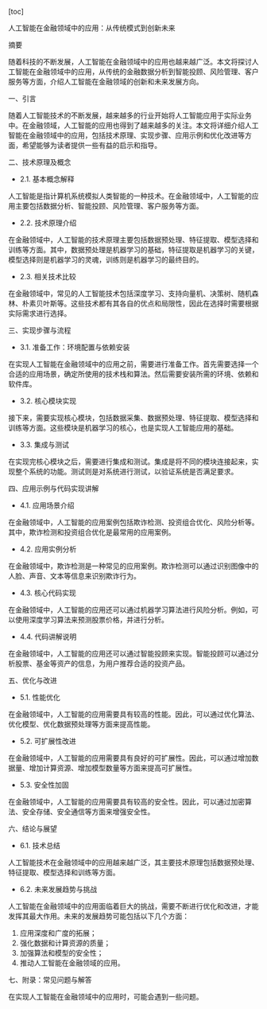 
[toc]                    
                
                
人工智能在金融领域中的应用：从传统模式到创新未来

摘要

随着科技的不断发展，人工智能在金融领域中的应用也越来越广泛。本文将探讨人工智能在金融领域中的应用，从传统的金融数据分析到智能投顾、风险管理、客户服务等方面，介绍人工智能在金融领域的创新和未来发展方向。

一、引言

随着人工智能技术的不断发展，越来越多的行业开始将人工智能应用于实际业务中。在金融领域，人工智能的应用也得到了越来越多的关注。本文将详细介绍人工智能在金融领域中的应用，包括技术原理、实现步骤、应用示例和优化改进等方面，希望能够为读者提供一些有益的启示和指导。

二、技术原理及概念

- 2.1. 基本概念解释

人工智能是指计算机系统模拟人类智能的一种技术。在金融领域中，人工智能的应用主要包括数据分析、智能投顾、风险管理、客户服务等方面。

- 2.2. 技术原理介绍

在金融领域中，人工智能的技术原理主要包括数据预处理、特征提取、模型选择和训练等方面。其中，数据预处理是机器学习的基础，特征提取是机器学习的关键，模型选择则是机器学习的灵魂，训练则是机器学习的最终目的。

- 2.3. 相关技术比较

在金融领域中，常见的人工智能技术包括深度学习、支持向量机、决策树、随机森林、朴素贝叶斯等。这些技术都有其各自的优点和局限性，因此在选择时需要根据实际需求进行选择。

三、实现步骤与流程

- 3.1. 准备工作：环境配置与依赖安装

在实现人工智能在金融领域中的应用之前，需要进行准备工作。首先需要选择一个合适的应用场景，确定所使用的技术栈和算法。然后需要安装所需的环境、依赖和软件库。

- 3.2. 核心模块实现

接下来，需要实现核心模块，包括数据采集、数据预处理、特征提取、模型选择和训练等方面。这些模块是机器学习的核心，也是实现人工智能应用的基础。

- 3.3. 集成与测试

在实现完核心模块之后，需要进行集成和测试。集成是将不同的模块连接起来，实现整个系统的功能。测试则是对系统进行测试，以验证系统是否满足要求。

四、应用示例与代码实现讲解

- 4.1. 应用场景介绍

在金融领域中，人工智能的应用案例包括欺诈检测、投资组合优化、风险分析等。其中，欺诈检测和投资组合优化是最常用的应用案例。

- 4.2. 应用实例分析

在金融领域中，欺诈检测是一种常见的应用案例。欺诈检测可以通过识别图像中的人脸、声音、文本等信息来识别欺诈行为。

- 4.3. 核心代码实现

在金融领域中，人工智能的应用还可以通过机器学习算法进行风险分析。例如，可以使用深度学习算法来预测股票价格，并进行分析。

- 4.4. 代码讲解说明

在金融领域中，人工智能的应用还可以通过智能投顾来实现。智能投顾可以通过分析股票、基金等资产的信息，为用户推荐合适的投资产品。

五、优化与改进

- 5.1. 性能优化

在金融领域中，人工智能的应用需要具有较高的性能。因此，可以通过优化算法、优化模型、优化数据预处理等方面来提高性能。

- 5.2. 可扩展性改进

在金融领域中，人工智能的应用需要具有良好的可扩展性。因此，可以通过增加数据量、增加计算资源、增加模型数量等方面来提高可扩展性。

- 5.3. 安全性加固

在金融领域中，人工智能的应用需要具有较高的安全性。因此，可以通过加密算法、安全存储、安全通信等方面来增强安全性。

六、结论与展望

- 6.1. 技术总结

人工智能技术在金融领域中的应用越来越广泛，其主要技术原理包括数据预处理、特征提取、模型选择和训练等方面。

- 6.2. 未来发展趋势与挑战

人工智能在金融领域中的应用面临着巨大的挑战，需要不断进行优化和改进，才能发挥其最大作用。未来的发展趋势可能包括以下几个方面：

1. 应用深度和广度的拓展；
2. 强化数据和计算资源的质量；
3. 加强算法和模型的安全性；
4. 推动人工智能在金融领域的应用。

七、附录：常见问题与解答

在实现人工智能在金融领域中的应用时，可能会遇到一些问题。

